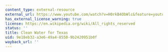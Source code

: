 ```yaml
---
content_type: external-resource
external_url: https://www.youtube.com/watch?v=H0rkB4ObWlc&feature=youtu.be
has_external_license_warning: true
license: https://en.wikipedia.org/wiki/All_rights_reserved
status: ''
title: Clean Water for Texas
uid: 9e18eb32-a3e6-49a4-8550-9b2420951b0f
wayback_url: ''
---
```

